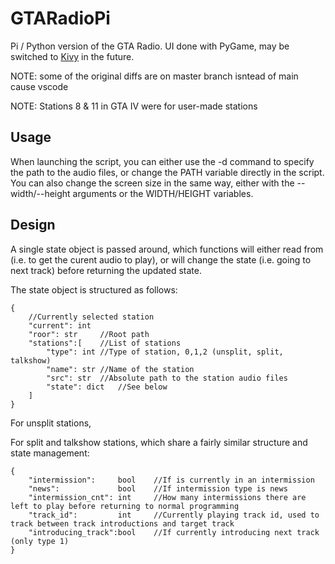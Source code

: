 # GTARadioPi
Pi / Python version of the GTA Radio. UI done with PyGame, may be switched to [Kivy](https://kivy.org/) in the future.

NOTE: some of the original diffs are on master branch isntead of main cause vscode

NOTE: Stations 8 & 11 in GTA IV were for user-made stations

## Usage
When launching the script, you can either use the -d command to specify the path to the audio files, or change the PATH variable directly in the script.
You can also change the screen size in the same way, either with the --width/--height arguments or the WIDTH/HEIGHT variables.

## Design
A single state object is passed around, which functions will either read from (i.e. to get the curent audio to play), or will change the state (i.e. going to next track) before returning the updated state.

The state object is structured as follows:
```
{
    //Currently selected station
    "current": int
    "roor": str     //Root path
    "stations":[    //List of stations
        "type": int //Type of station, 0,1,2 (unsplit, split, talkshow)
        "name": str //Name of the station
        "src": str  //Absolute path to the station audio files
        "state": dict   //See below
    ]
}
```

For unsplit stations, 

For split and talkshow stations, which share a fairly similar structure and state management:
```
{
    "intermission":     bool    //If is currently in an intermission
    "news":             bool    //If intermission type is news
    "intermission_cnt": int     //How many intermissions there are left to play before returning to normal programming
    "track_id":         int     //Currently playing track id, used to track between track introductions and target track
    "introducing_track":bool    //If currently introducing next track (only type 1)          
}
```
